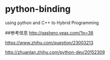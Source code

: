 # python-binding
using python and C++ to Hybrid Programming

##参考信息
http://gashero.yeax.com/?p=38

https://www.zhihu.com/question/23003213

http://zhuanlan.zhihu.com/python-dev/20152309
